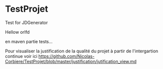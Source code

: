 # TestProjet
Test for JDGenerator

Hellow orlfd

en maven partie tests...



Pour visualiser la justification de la qualité du projet à partir de l'intergartion continue voir ici
https://github.com/Nicolas-Corbiere/TestProjet/blob/master/justification/jutification_view.md
